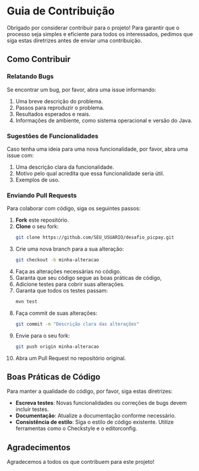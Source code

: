 # Guia de Contribuição

Obrigado por considerar contribuir para o projeto! Para garantir que o processo seja simples e eficiente para todos os interessados, pedimos que siga estas diretrizes antes de enviar uma contribuição.

## Como Contribuir

### Relatando Bugs

Se encontrar um bug, por favor, abra uma issue informando:

1. Uma breve descrição do problema.
2. Passos para reproduzir o problema.
3. Resultados esperados e reais.
4. Informações de ambiente, como sistema operacional e versão do Java.

### Sugestões de Funcionalidades

Caso tenha uma ideia para uma nova funcionalidade, por favor, abra uma issue com:

1. Uma descrição clara da funcionalidade.
2. Motivo pelo qual acredita que essa funcionalidade seria útil.
3. Exemplos de uso.

### Enviando Pull Requests

Para colaborar com código, siga os seguintes passos:

1. **Fork** este repositório.
2. **Clone** o seu fork:
   ```bash
   git clone https://github.com/SEU_USUARIO/desafio_picpay.git
   ```
3. Crie uma nova branch para a sua alteração:
   ```bash
   git checkout -b minha-alteracao
   ```
4. Faça as alterações necessárias no código.
5. Garanta que seu código segue as boas práticas de código,
6. Adicione testes para cobrir suas alterações.
7. Garanta que todos os testes passam:
   ```bash
   mvn test
   ```
8. Faça commit de suas alterações:
   ```bash
   git commit -m "Descrição clara das alterações"
   ```
9. Envie para o seu fork:
   ```bash
   git push origin minha-alteracao
   ```
10. Abra um Pull Request no repositório original.

## Boas Práticas de Código

Para manter a qualidade do código, por favor, siga estas diretrizes:

- **Escreva testes**: Novas funcionalidades ou correções de bugs devem incluir testes.
- **Documentação**: Atualize a documentação conforme necessário.
- **Consistência de estilo**: Siga o estilo de código existente. Utilize ferramentas como o Checkstyle e o editorconfig.


## Agradecimentos

Agradecemos a todos os que contribuem para este projeto!